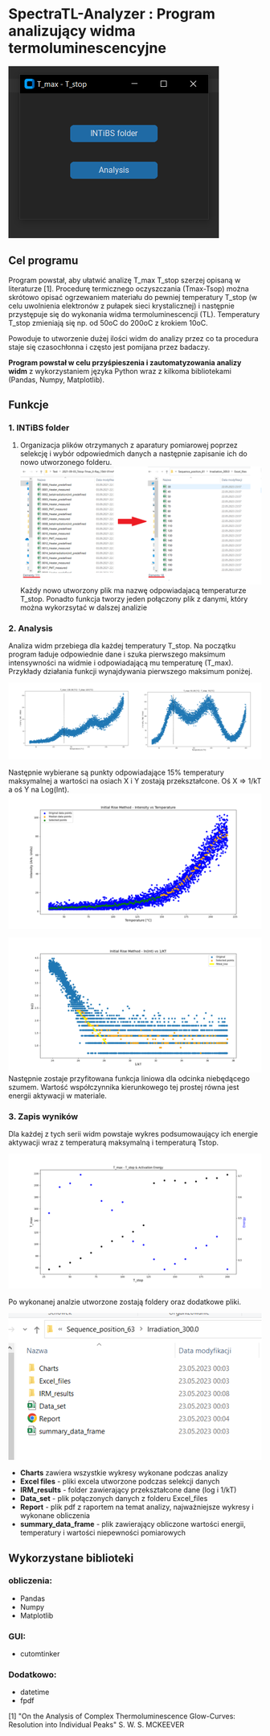 # SpectraTL-Analyzer : Program analizujący widma termoluminescencyjne 
![](https://github.com/SCiesla/SpectraTL-Analyzer/blob/main/images/Start.png)
## Cel programu

Program powstał, aby ułatwić analizę T_max T_stop szerzej opisaną w literaturze [1]. Procedurę termicznego oczyszczania (Tmax-Tsop) można skrótowo opisać ogrzewaniem materiału do pewniej temperatury T_stop (w celu uwolnienia elektronów z pułapek sieci krystalicznej) i następnie przystępuje się do wykonania widma termoluminescencji (TL). Temperatury T_stop zmieniają się np. od 50oC do 200oC z krokiem 10oC. 

Powoduje to utworzenie dużej ilości widm do analizy przez co ta procedura staje się czasochłonna i często jest pomijana przez badaczy. 

**Program powstał w celu przyśpieszenia i zautomatyzowania analizy widm** z wykorzystaniem języka Python wraz z kilkoma bibliotekami (Pandas, Numpy, Matplotlib). 

## Funkcje
### 1. INTiBS folder
1. Organizacja plików otrzymanych z aparatury pomiarowej poprzez selekcję i wybór odpowiedmich danych a następnie zapisanie ich do nowo utworzonego folderu.   
![](https://github.com/SCiesla/SpectraTL-Analyzer/blob/main/images/func1.png)
Każdy nowo utworzony plik ma nazwę odpowiadajacą temperaturze T_stop. 
Ponadto funkcja tworzy jeden połączony plik z danymi, który można wykorzsytać w dalszej analizie


### 2. Analysis

Analiza widm przebiega dla każdej temperatury T_stop. Na początku program ładuje odpowiednie dane i szuka pierwszego maksimum intensywności na widmie i odpowiadającą mu temperaturę (T_max). Przykłady działania funkcji wynajdywania pierwszego maksimum poniżej. 

![](https://github.com/SCiesla/SpectraTL-Analyzer/blob/main/images/T_stop__120_TSTOP.png)

Następnie wybierane są punkty odpowiadające 15% temperatury maksymalnej a wartości na osiach X i Y zostają przekształcone. Oś X => 1/kT a oś Y na Log(Int). 
![](https://github.com/SCiesla/SpectraTL-Analyzer/blob/main/images/T_stop__170_IRM_TI.png)

![](https://github.com/SCiesla/SpectraTL-Analyzer/blob/main/images/T_stop__200_IRM_lnkT.png)
Następnie zostaje przyfitowana funkcja liniowa dla odcinka niebędącego szumem. Wartość współczynnika kierunkowego tej prostej równa jest energii aktywacji w materiale. 

### 3. Zapis wyników

Dla każdej z tych serii widm powstaje wykres podsumowaujący ich energie aktywacji wraz z temperaturą maksymalną i temperaturą Tstop. 

![](https://github.com/SCiesla/SpectraTL-Analyzer/blob/main/images/TmaxTstopEnergy.png)

Po wykonanej analzie utworzone zostają foldery oraz dodatkowe pliki. 

![](https://github.com/SCiesla/SpectraTL-Analyzer/blob/main/images/folder_prez.PNG)
 - **Charts** zawiera wszystkie wykresy wykonane podczas analizy
 - **Excel files** - pliki excela utworzone podczas selekcji danych
 - **IRM_results** - folder zawierający przekształcone dane (log i 1/kT) 
 - **Data_set** - plik połączonych danych z folderu Excel_files
 - **Report** - plik pdf z raportem na temat analizy, najważniejsze wykresy i wykonane obliczenia 
 - **summary_data_frame** - plik zawierający obliczone wartości energii, temperatury i wartości niepewności pomiarowych 

## Wykorzystane biblioteki 

### obliczenia:
- Pandas
- Numpy
- Matplotlib

### GUI: 
- cutomtinker 

### Dodatkowo: 

- datetime 
- fpdf

[1] "On the Analysis of Complex Thermoluminescence Glow-Curves: Resolution into Individual Peaks" S. W. S. MCKEEVER



